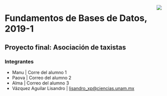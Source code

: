 <p align="center">
  <img src="http://lenguajesfc.com/20191/images/ciencias.png" align="right" hspace="5">
  <h1>Fundamentos de Bases de Datos, 2019-1</h1>
</p>

Proyecto final: **Asociación de taxistas**
-----------------------------------

### Integrantes

* Manu | Corre del alumno 1
* Paova | Correo del alumno 2
* Alma | Correo del alumno 3
* Vázquez Aguilar Lisandro | lisandro_xp@ciencias.unam.mx
